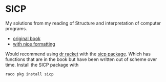 # SICP

My solutions from my reading of Structure and interpretation of computer programs.
 * [original book](https://mitpress.mit.edu/sites/default/files/sicp/index.html) 
 * [with nice formatting](https://sarabander.github.io/sicp/html/index.xhtml#Top)

Would recommend using [dr racket](https://racket-lang.org/) with the [sicp package](https://pkgs.racket-lang.org/package/sicp). Which has functions that are in the book but have been written out of scheme over time. Install the SICP package with 
```
raco pkg install sicp
```




